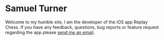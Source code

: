 # Samuel Turner

Welcome to my humble site, I am the developer of the iOS app Replay Chess. If you have any feedback, questions, bug reports or feature request regarding the app please [send me an email](mailto:tablas.ration0e@icloud.com).
